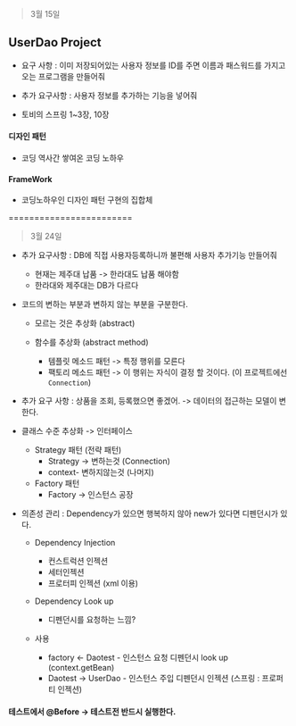 > 3월 15일

UserDao Project
---------------

- 요구 사항 : 이미 저장되어있는 사용자 정보를 ID를 주면 이름과 패스워드를 가지고 오는 프로그램을 만들어줘
- 추가 요구사항 : 사용자 정보를 추가하는 기능을 넣어줘

- 토비의 스프링 1~3장,  10장


#### 디자인 패턴
 - 코딩 역사간 쌓여온 코딩 노하우

#### FrameWork
 - 코딩노하우인 디자인 패턴 구현의 집합체
 
 ========================
 
 > 3월 24일 
 
 - 추가 요구사항 : DB에 직접 사용자등록하니까 불편해 사용자 추가기능 만들어줘
    - 현재는 제주대 납품 -> 한라대도 납품 해야함
    - 한라대와 제주대는 DB가 다르다
    
 - 코드의 변하는 부분과 변하지 않는 부분을 구분한다.
    - 모르는 것은 추상화 (abstract)
    
    - 함수를 추상화 (abstract method)
        - 템플릿 메소드 패턴 -> 특정 행위를 모른다
        - 팩토리 메소드 패턴 -> 이 행위는 자식이 결정 할 것이다. (이 프로젝트에선 `Connection`)
 - 추가 요구 사항 : 상품을 조회, 등록했으면 좋겠어. -> 데이터의 접근하는 모델이 변한다.
 - 클래스 수준 추상화 -> 인터페이스
    - Strategy 패턴 (전략 패턴)
        - Strategy -> 변하는것 (Connection)
        - context- 변하지않는것 (나머지)
    - Factory 패턴
        - Factory -> 인스턴스 공장
 - 의존성 관리 : Dependency가 있으면 행복하지 않아 new가 있다면 디펜던시가 있다.
     - Dependency Injection
        - 컨스트럭션 인젝션
        - 세터인젝션
        - 프로터피 인젝션 (xml 이용)
     
     - Dependency Look up
        - 디펜던시를 요청하는 느낌?
     - 사용
        - factory <- Daotest  - 인스턴스 요청 디펜던시 look up (context.getBean)
        - Daotest -> UserDao - 인스턴스 주입 디펜던시 인젝션 (스프링 : 프로퍼티 인젝션)
#### 테스트에서 @Before -> 테스트전 반드시 실행한다.
 
